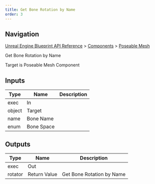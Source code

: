 ```yaml
---
title: Get Bone Rotation by Name
order: 3
---
```

## Navigation

[Unreal Engine Blueprint API Reference](https://dev.epicgames.com/documentation/en-us/unreal-engine/BlueprintAPI) > [Components](https://dev.epicgames.com/documentation/en-us/unreal-engine/BlueprintAPI/Components) > [Poseable Mesh](https://dev.epicgames.com/documentation/en-us/unreal-engine/BlueprintAPI/Components/PoseableMesh)

Get Bone Rotation by Name

Target is Poseable Mesh Component

## Inputs

| Type | Name | Description |
| --- | --- | --- |
| exec | In |  |
| object | Target |  |
| name | Bone Name |  |
| enum | Bone Space |  |

## Outputs

| Type | Name | Description |
| --- | --- | --- |
| exec | Out |  |
| rotator | Return Value | Get Bone Rotation by Name |
